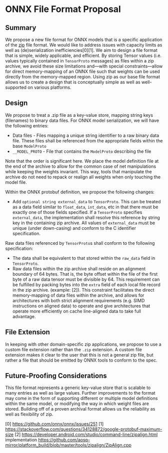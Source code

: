 <!--- SPDX-License-Identifier: Apache-2.0 -->

# ONNX File Format Proposal

## Summary

We propose a new file format for ONNX models that is a specific application of the [zip](https://en.wikipedia.org/wiki/Zip_(file_format)) file format. We would like to address issues with capacity limits as well as (de)serialization inefficiencies[0][1]. We aim to design a file format that is simple, widely applicable, and efficient. By storing Tensor values (i.e. values typically contained in `TensorProto` messages) as files within a zip archive, we avoid these size limitations and—with special constraints—allow for direct memory-mapping of an ONNX file such that weights can be used directly from the memory-mapped region. Using zip as our base file format allows us to create a design that is conceptually simple as well as well-supported on various platforms.

## Design

We propose to treat a .zip file as a key-value store, mapping string keys (filenames) to binary data files. For ONNX model serialization, we will have the following entries:


* Data files - Files mapping a unique string identifier to a raw binary data file. These files shall be referenced from the appropriate fields within the base `ModelProto`
* `__MODEL_PROTO` - File that contains the `ModelProto` describing the file


Note that the order is significant here. We place the model definition file at the end of the archive to allow for the common case of net manipulations while keeping the weights invariant. This way, tools that manipulate the archive do not need to repack or realign all weights when only touching the model file.

Within the ONNX protobuf definition, we propose the following changes:


* Add `optional string external_data` to `TensorProto`. This can be treated as a data field similar to `float_data`, `int_data`, etc in that there must be exactly one of those fields specified. If a `TensorProto` specifies `external_data`, the implementation shall resolve this reference by string key in the containing zip archive. All values of `external_data` must be unique (under down-casing) and conform to the C identifier specification.


Raw data files referenced by `TensorProto`s shall conform to the following specification:


* The data shall be equivalent to that stored within the `raw_data` field in `TensorProto`.
* Raw data files within the zip archive shall reside on an alignment boundary of 64 bytes. That is, the byte offset within the file of the first byte of a raw data tensor must be divisible by 64. This requirement can be fulfilled by packing bytes into the `extra` field of each local file record in the zip archive. (example: [2]). This constraint facilitates the direct memory-mapping of data files within the archive, and allows for architectures with both strict alignment requirements (e.g. SIMD instructions on aligned data) to operate and give architectures that operate more efficiently on cache line-aligned data to take full advantage.

## File Extension

In keeping with other domain-specific zip applications, we propose to use a custom file extension rather than the `.zip` extension. A custom file extension makes it clear to the user that this is not a general zip file, but rather a file that should be emitted by ONNX tools to conform to the spec.


## Future-Proofing Considerations

This file format represents a generic key-value store that is scalable to many entries as well as large values. Further improvements to the format may come in the form of supporting different or multiple model definitions within the same model, or modifying the way in which weight files are stored. Building off of a proven archival format allows us the reliability as well as flexibility of zip.



[0] https://github.com/onnx/onnx/issues/251
[1] https://stackoverflow.com/questions/34128872/google-protobuf-maximum-size
[2] https://developer.android.com/studio/command-line/zipalign.html implementation https://github.com/aosp-mirror/platform_build/blob/master/tools/zipalign/ZipAlign.cpp
